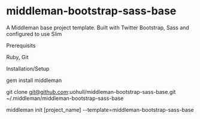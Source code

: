 middleman-bootstrap-sass-base
=============================

A Middleman base project template. Built with Twitter Bootstrap, Sass and configured to use Slim

Prerequisits

Ruby,
Git

Installation/Setup

gem install middleman

git clone git@github.com:uohull/middleman-bootstrap-sass-base.git ~/.middleman/middleman-bootstrap-sass-base

middleman init [project_name] --template=middleman-bootstrap-sass-base
